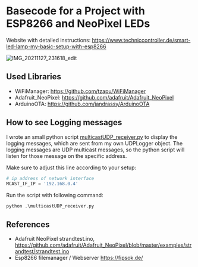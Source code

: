 # Basecode for a Project with ESP8266 and NeoPixel LEDs

Website with detailed instructions: https://www.techniccontroller.de/smart-led-lamp-my-basic-setup-with-esp8266


![IMG_20211127_231618_edit](https://user-images.githubusercontent.com/36072504/159768935-70f78c46-c1f2-4afe-9fb2-c67baedb6788.jpg)


## Used Libraries

- WiFiManager: https://github.com/tzapu/WiFiManager
- Adafruit_NeoPixel: https://github.com/adafruit/Adafruit_NeoPixel
- ArduinoOTA: https://github.com/jandrassy/ArduinoOTA


## How to see Logging messages

I wrote an small python script [multicastUDP_receiver.py](https://github.com/techniccontroller/esp8266_neopixel_basecode/blob/master/multicastUDP_receiver.py) to display the logging messages, which are sent from my own UDPLogger object.
The logging messages are UDP multicast messages, so the python script will listen for those message on the specific address. 

Make sure to adjust this line according to your setup:

```python
# ip address of network interface
MCAST_IF_IP = '192.168.0.4'
```

Run the script with following command:

```
python .\multicastUDP_receiver.py
```

## References

- Adafruit NeoPixel strandtest.ino, https://github.com/adafruit/Adafruit_NeoPixel/blob/master/examples/strandtest/strandtest.ino
- Esp8266 filemanager / Webserver https://fipsok.de/
